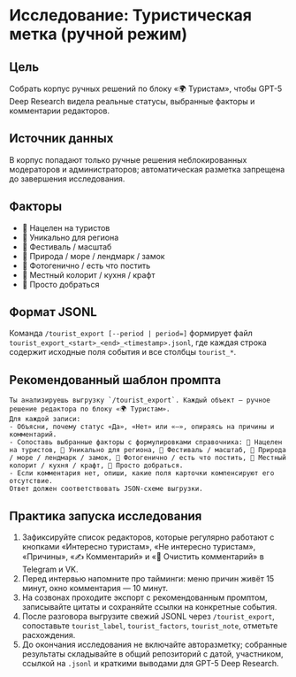 # Исследование: Туристическая метка (ручной режим)

## Цель

Собрать корпус ручных решений по блоку «🌍 Туристам», чтобы GPT-5 Deep Research видела реальные статусы, выбранные факторы и комментарии редакторов.

## Источник данных

В корпус попадают только ручные решения неблокированных модераторов и администраторов; автоматическая разметка запрещена до завершения исследования.

## Факторы

- 🎯 Нацелен на туристов
- 🧭 Уникально для региона
- 🎪 Фестиваль / масштаб
- 🌊 Природа / море / лендмарк / замок
- 📸 Фотогенично / есть что постить
- 🍲 Местный колорит / кухня / крафт
- 🚆 Просто добраться

## Формат JSONL

Команда `/tourist_export [--period | period=]` формирует файл `tourist_export_<start>_<end>_<timestamp>.jsonl`, где каждая строка содержит исходные поля события и все столбцы `tourist_*`.

## Рекомендованный шаблон промпта

```
Ты анализируешь выгрузку `/tourist_export`. Каждый объект — ручное решение редактора по блоку «🌍 Туристам».
Для каждой записи:
- Объясни, почему статус «Да», «Нет» или «—», опираясь на причины и комментарий.
- Сопоставь выбранные факторы с формулировками справочника: 🎯 Нацелен на туристов, 🧭 Уникально для региона, 🎪 Фестиваль / масштаб, 🌊 Природа / море / лендмарк / замок, 📸 Фотогенично / есть что постить, 🍲 Местный колорит / кухня / крафт, 🚆 Просто добраться.
- Если комментария нет, опиши, какие поля карточки компенсируют его отсутствие.
Ответ должен соответствовать JSON-схеме выгрузки.
```

## Практика запуска исследования

1. Зафиксируйте список редакторов, которые регулярно работают с кнопками «Интересно туристам», «Не интересно туристам», «Причины», «✍️ Комментарий» и «🧽 Очистить комментарий» в Telegram и VK.
2. Перед интервью напомните про тайминги: меню причин живёт 15 минут, окно комментария — 10 минут.
3. На созвонах проходите экспорт с рекомендованным промптом, записывайте цитаты и сохраняйте ссылки на конкретные события.
4. После разговора выгрузите свежий JSONL через `/tourist_export`, сопоставьте `tourist_label`, `tourist_factors`, `tourist_note`, отметьте расхождения.
5. До окончания исследования не включайте авторазметку; собранные результаты складывайте в общий репозиторий с датой, участником, ссылкой на `.jsonl` и краткими выводами для GPT-5 Deep Research.
